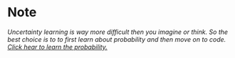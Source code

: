 # Note

_Uncertainty learning is way more difficult then you imagine or think. So the best choice is to to first learn about probability and then move on to code._
_[Click hear to learn the probability.](https://cs50.harvard.edu/ai/2024/notes/2/)_
